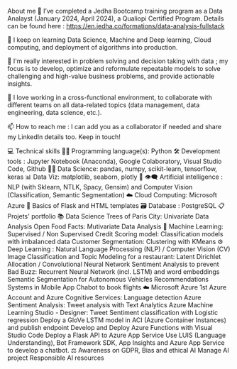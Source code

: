  About me
🌱 I’ve completed a Jedha Bootcamp training program as a Data Analayst (January 2024, April 2024), a Qualiopi Certified Program. Details can be found here : https://en.jedha.co/formations/data-analysis-fullstack

🛫 I keep on learning Data Science, Machine and Deep learning, Cloud computing, and deployment of algorithms into production.

💞️ I'm really interested in problem solving and decision taking with data ; my focus is to develop, optimize and reformulate repeatable models to solve challenging and high-value business problems, and provide actionable insights.

🚧 I love working in a cross-functional environment, to collaborate with different teams on all data-related topics (data management, data engineering, data science, etc.).

📫 How to reach me : I can add you as a collaborator if needed and share my LinkedIn details too. Keep in touch!

💻 Technical skills
👩‍💻 Programming language(s): Python
🛠️ Development tools : Jupyter Notebook (Anaconda), Google Colaboratory, Visual Studio Code, Github
👩‍🔬 Data Science: pandas, numpy, scikit-learn, tensorflow, keras
📊 Data Viz: matplotlib, seaborn, plotly
💬 👁️‍🗨️ Artificial intelligence : NLP (with Sklearn, NTLK, Spacy, Gensim) and Computer Vision (Classification, Semantic Segmentation)
☁️ Cloud Computing: Microsoft Azure
💭 Basics of Flask and HTML templates
🗃️ Database : PostgreSQL
📋 Projets' portfolio
📚 Data Science
Trees of Paris City: Univariate Data Analysis
Open Food Facts: Mutivariate Data Analysis
🧪 Machine Learning: Supervised / Non Supervised
Credit Scoring model: Classification models with imbalanced data
Customer Segmentation: Clustering with KMeans
⚙️ Deep Learning : Natural Language Processing (NLP) / Computer Vision (CV)
Image Classification and Topic Modeling for a restaurant: Latent Dirichlet Allocation / Convolutional Neural Network
Sentiment Analysis to prevent Bad Buzz: Recurrent Neural Network (incl. LSTM) and word embeddings
Semantic Segmentation for Autonomous Vehicles
Recommendations Systems in Mobile App
Chabot to book flights
☁️ Microsoft Azure
1st Azure Account and Azure Cognitive Services: Language detection
Azure Sentiment Analysis: Tweet analysis with Text Analytics
Azure Machine Learning Studio - Designer: Tweet Sentiment classification with Logistic regression
Deploy a GloVe LSTM model in ACI (Azure Container Instances) and publish endpoint
Develop and Deploy Azure Functions with Visual Studio Code
Deploy a Flask API to Azure App Service
Use LUIS (Language Understanding), Bot Framework SDK, App Insights and Azure App Service to develop a chatbot.
⚖️ Awareness on GDPR, Bias and ethical AI
Manage AI project
Responsible AI resources
